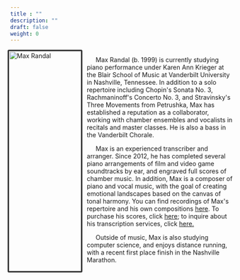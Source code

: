 ```yaml
---
title : ""
description: ""
draft: false
weight: 0
---
```


<div style= "display: flex;">
  <div style="width: 33%;">
    <img style="float: right; border: 3px solid #333333; border-radius: 3px; width: 100%;" src="./images/profile.jpg" alt="Max Randal">
  </div>
  <div style="width: 67%; text-indent: 20px; margin-left: 10px;">
    <p>Max Randal (b. 1999) is currently studying piano performance under Karen Ann Krieger at the Blair School of Music at Vanderbilt University in Nashville, Tennessee. In addition to a solo repertoire including Chopin's Sonata No. 3, Rachmaninoff's Concerto No. 3, and Stravinsky's Three Movements from Petrushka, Max has established a reputation as a collaborator, working with chamber ensembles and vocalists in recitals and master classes. He is also a bass in the Vanderbilt Chorale.</p>
    <p>Max is an experienced transcriber and arranger. Since 2012, he has completed several piano arrangements of film and video game soundtracks by ear, and engraved full scores of chamber music. In addition, Max is a composer of piano and vocal music, with the goal of creating emotional landscapes based on the canvas of tonal harmony. You can find recordings of Max's repertoire and his own compositions <a href="/recordings">here</a>. To purchase his scores, click <a href="/scores">here</a>; to inquire about his transcription services, click <a href="/services">here.</a></p>
    <p>Outside of music, Max is also studying computer science, and enjoys distance running, with a recent first place finish in the Nashville Marathon.</p>
  </div>
</div>